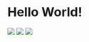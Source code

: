 # Hello World!

![](https://visitor-badge-reloaded.herokuapp.com/badge?page_id=brunoleone&color=55acb7&style=for-the-badge&logo=Github)
![](https://img.shields.io/badge/Gmail-D14836?style=for-the-badge&logo=gmail&logoColor=white)
![](https://img.shields.io/badge/LinkedIn-0077B5?style=for-the-badge&logo=linkedin&logoColor=white)
